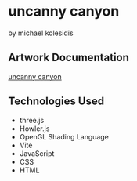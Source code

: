 # uncanny canyon

by michael kolesidis

## Artwork Documentation

[uncanny canyon](https://docs.google.com/document/d/1osOCtdUGjlvaZNHYEnBOjEUEwFj5L9qizVWQsWzC9nY/edit?usp=sharing)

## Technologies Used

- three.js
- Howler.js
- OpenGL Shading Language
- Vite
- JavaScript
- CSS
- HTML
